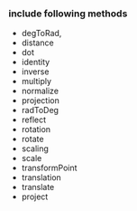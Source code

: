 ### include following methods
- degToRad,
- distance
- dot
- identity
- inverse
- multiply
- normalize
- projection
- radToDeg
- reflect
- rotation
- rotate
- scaling
- scale
- transformPoint
- translation
- translate
- project
